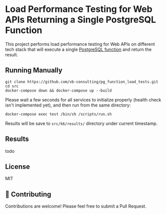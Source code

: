 # Load Performance Testing for Web APIs Returning a Single PostgreSQL Function

This project performs load performance testing for Web APIs on different tech stack that will execute a single [PostgreSQL function](https://github.com/vb-consulting/pg_function_load_tests/blob/master/src/postgres/init.sql) and return the result.

## Running Manually

```
git clone https://github.com/vb-consulting/pg_function_load_tests.git
cd src
docker-compose down && docker-compose up --build
```

Please wait a few seconds for all services to initialize properly (health check isn't implemented yet), and then run from the same directory:

```
docker-compose exec test /bin/sh /scripts/run.sh
```

Results will be save to `src/k6/results/` directory under current timestamp.


## Results

todo

## License

MIT

## 🤝 Contributing

Contributions are welcome! Please feel free to submit a Pull Request.